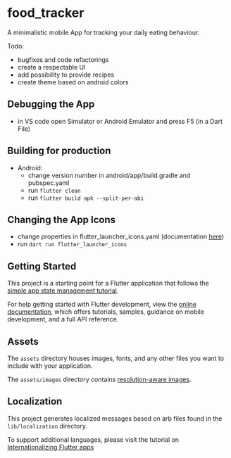 # food_tracker

A minimalistic mobile App for tracking your daily eating behaviour.

Todo:

- bugfixes and code refactorings
- create a respectable UI
- add possibility to provide recipes
- create theme based on android colors

## Debugging the App

- in VS code open Simulator or Android Emulator and press F5 (in a Dart File)

## Building for production

- Android:
  - change version number in android/app/build.gradle and pubspec.yaml
  - run `flutter clean`
  - run `flutter build apk --split-per-abi`

## Changing the App Icons

- change properties in flutter_launcher_icons.yaml (documentation [here](https://pub.dev/packages/flutter_launcher_icons))
- run `dart run flutter_launcher_icons`

## Getting Started

This project is a starting point for a Flutter application that follows the
[simple app state management
tutorial](https://flutter.dev/docs/development/data-and-backend/state-mgmt/simple).

For help getting started with Flutter development, view the
[online documentation](https://flutter.dev/docs), which offers tutorials,
samples, guidance on mobile development, and a full API reference.

## Assets

The `assets` directory houses images, fonts, and any other files you want to
include with your application.

The `assets/images` directory contains [resolution-aware
images](https://flutter.dev/docs/development/ui/assets-and-images#resolution-aware).

## Localization

This project generates localized messages based on arb files found in
the `lib/localization` directory.

To support additional languages, please visit the tutorial on
[Internationalizing Flutter
apps](https://flutter.dev/docs/development/accessibility-and-localization/internationalization)
